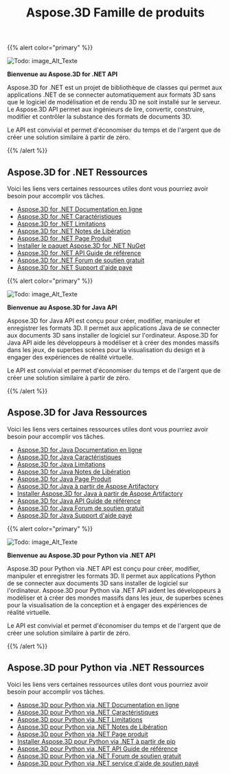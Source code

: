 ﻿---
title: Aspose.3D Famille de produits
type: docs
description: Les API Aspose.3D permettent aux programmeurs de connecter automatiquement leurs applications aux formats 3D sans que le logiciel de modélisation et de rendu 3D ne soit installé sur le serveur. Les API Aspose.3D permettent aux ingénieurs de lire, convertir, construire, modifier et contrôler la substance des formats de documents 3D.
weight: 10
url: /fr/
---
{{% alert color="primary" %}}

![Todo: image_Alt_Texte](home_1.png)

**Bienvenue au Aspose.3D for .NET API**

Aspose.3D for .NET est un projet de bibliothèque de classes qui permet aux applications .NET de se connecter automatiquement aux formats 3D sans que le logiciel de modélisation et de rendu 3D ne soit installé sur le serveur. Le Aspose.3D API permet aux ingénieurs de lire, convertir, construire, modifier et contrôler la substance des formats de documents 3D.

Le API est convivial et permet d'économiser du temps et de l'argent que de créer une solution similaire à partir de zéro.

{{% /alert %}}
## **Aspose.3D for .NET Ressources**
Voici les liens vers certaines ressources utiles dont vous pourriez avoir besoin pour accomplir vos tâches.

- [Aspose.3D for .NET Documentation en ligne](/3d/fr/net/)
- [Aspose.3D for .NET Caractéristiques](/3d/fr/net/)
- [Aspose.3D for .NET Limitations](/3d/fr/net/installation/#SystemRequirements)
- [Aspose.3D for .NET Notes de Libération](https://releases.aspose.com/fr/3d/net/release-notes/)
- [Aspose.3D for .NET Page Produit](https://products.aspose.com/3d/net/)
- [Installer le paquet Aspose.3D for .NET NuGet](https://www.nuget.org/packages/Aspose.3D/)
- [Aspose.3D for .NET API Guide de référence](https://reference.aspose.com/3d/net)
- [Aspose.3D for .NET Forum de soutien gratuit](https://forum.aspose.com/c/3d/18)
- [Aspose.3D for .NET Support d'aide payé](https://helpdesk.aspose.com/)

{{% alert color="primary" %}}

![Todo: image_Alt_Texte](home_2.png)

**Bienvenue au Aspose.3D for Java API**

Aspose.3D for Java API est conçu pour créer, modifier, manipuler et enregistrer les formats 3D. Il permet aux applications Java de se connecter aux documents 3D sans installer de logiciel sur l'ordinateur. Aspose.3D for Java API aide les développeurs à modéliser et à créer des mondes massifs dans les jeux, de superbes scènes pour la visualisation du design et à engager des expériences de réalité virtuelle.

Le API est convivial et permet d'économiser du temps et de l'argent que de créer une solution similaire à partir de zéro.

{{% /alert %}}


## **Aspose.3D for Java Ressources**
Voici les liens vers certaines ressources utiles dont vous pourriez avoir besoin pour accomplir vos tâches.

- [Aspose.3D for Java Documentation en ligne](/3d/fr/java/)
- [Aspose.3D for Java Caractéristiques](/3d/fr/java/product-overview/#rich-features)
- [Aspose.3D for Java Limitations](/3d/fr/java/installation#SystemRequirements)
- [Aspose.3D for Java Notes de Libération](https://releases.aspose.com/fr/3d/java/release-notes/)
- [Aspose.3D for Java Page Produit](https://products.aspose.com/3d/java)
- [Aspose.3D for Java à partir de Aspose Artifactory](https://releases.aspose.com/java/repo/com/aspose/aspose-3d/)
- [Installer Aspose.3D for Java à partir de Aspose Artifactory](/3d/fr/java/installation)
- [Aspose.3D for Java API Guide de référence](https://reference.aspose.com/3d/java)
- [Aspose.3D for Java Forum de soutien gratuit](https://forum.aspose.com/c/3d)
- [Aspose.3D for Java Support d'aide payé](https://helpdesk.aspose.com/)




{{% alert color="primary" %}}

![Todo: image_Alt_Texte](/3d/fr/python-net/home_1.png)

**Bienvenue au Aspose.3D pour Python via .NET API**

Aspose.3D pour Python via .NET API est conçu pour créer, modifier, manipuler et enregistrer les formats 3D. Il permet aux applications Python de se connecter aux documents 3D sans installer de logiciel sur l'ordinateur. Aspose.3D pour Python via .NET API aident les développeurs à modéliser et à créer des mondes massifs dans les jeux, de superbes scènes pour la visualisation de la conception et à engager des expériences de réalité virtuelle.

Le API est convivial et permet d'économiser du temps et de l'argent que de créer une solution similaire à partir de zéro.

{{% /alert %}}


## **Aspose.3D pour Python via .NET Ressources**
Voici les liens vers certaines ressources utiles dont vous pourriez avoir besoin pour accomplir vos tâches.

- [Aspose.3D pour Python via .NET Documentation en ligne](/3d/fr/python-net/)
- [Aspose.3D pour Python via .NET Caractéristiques](/3d/fr/python-net/product-overview/#rich-features)
- [Aspose.3D pour Python via .NET Limitations](/3d/fr/python-net/installation#SystemRequirements)
- [Aspose.3D pour Python via .NET Notes de Libération](https://releases.aspose.com/fr/3d/python-net/release-notes/)
- [Aspose.3D pour Python via .NET Page produit](https://products.aspose.com/3d/python-net)
- [Installer Aspose.3D pour Python via .NET à partir de pip](/3d/fr/python-net/installation)
- [Aspose.3D pour Python via .NET API Guide de référence](https://reference.aspose.com/3d/python-net)
- [Aspose.3D pour Python via .NET Forum de soutien gratuit](https://forum.aspose.com/c/3d)
- [Aspose.3D pour Python via .NET service d'aide de soutien payé](https://helpdesk.aspose.com/)
